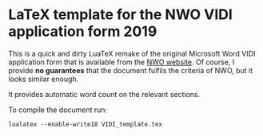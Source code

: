 # LaTeX template for the NWO VIDI application form 2019

This is a quick and dirty LuaTeX remake of the original Microsoft Word VIDI application form that is available from the [NWO website](https://www.nwo.nl/en/funding/our-funding-instruments/nwo/innovational-research-incentives-scheme/vidi/index.html).
Of course, I provide **no guarantees** that the document fulfils the criteria of NWO, but it looks similar enough. 

It provides automatic word count on the relevant sections.

To compile the document run:
```
lualatex --enable-write18 VIDI_template.tex
```
